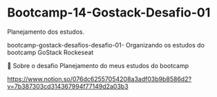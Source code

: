 # Bootcamp-14-Gostack-Desafio-01
Planejamento dos estudos.

bootcamp-gostack-desafios-desafio-01-
Organizando os estudos do bootcamp GoStack Rockeseat

🚀 Sobre o desafio Planejamento do meus estudos do bootcamp

https://www.notion.so/076dc62557054208a3adf03b9b8586d2?v=7b387303cd314367994f77149d2a03b3
